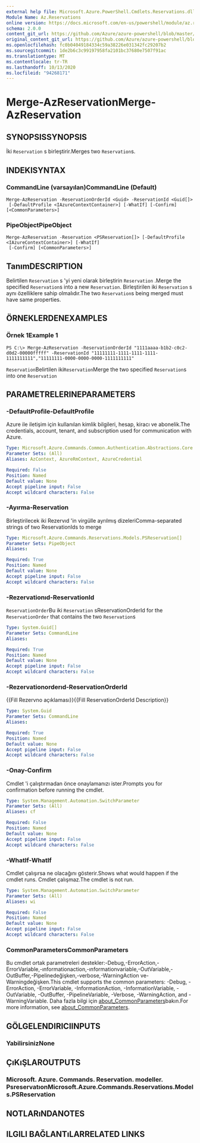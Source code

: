 ```yaml
---
external help file: Microsoft.Azure.PowerShell.Cmdlets.Reservations.dll-Help.xml
Module Name: Az.Reservations
online version: https://docs.microsoft.com/en-us/powershell/module/az.reservations/merge-azreservation
schema: 2.0.0
content_git_url: https://github.com/Azure/azure-powershell/blob/master/src/Reservations/Reservations/help/Merge-AzReservation.md
original_content_git_url: https://github.com/Azure/azure-powershell/blob/master/src/Reservations/Reservations/help/Merge-AzReservation.md
ms.openlocfilehash: fc0b04049184334c59a38226e031342fc29207b2
ms.sourcegitcommit: 1de2b6c3c99197958fa2101bc37680e7507f91ac
ms.translationtype: MT
ms.contentlocale: tr-TR
ms.lasthandoff: 10/13/2020
ms.locfileid: "94268171"
---
```

# <span data-ttu-id="adc5c-101">Merge-AzReservation</span><span class="sxs-lookup"><span data-stu-id="adc5c-101">Merge-AzReservation</span></span>

## <span data-ttu-id="adc5c-102">SYNOPSIS</span><span class="sxs-lookup"><span data-stu-id="adc5c-102">SYNOPSIS</span></span>
<span data-ttu-id="adc5c-103">İki `Reservation` s birleştirir.</span><span class="sxs-lookup"><span data-stu-id="adc5c-103">Merges two `Reservation`s.</span></span>

## <span data-ttu-id="adc5c-104">INDEKI</span><span class="sxs-lookup"><span data-stu-id="adc5c-104">SYNTAX</span></span>

### <span data-ttu-id="adc5c-105">CommandLine (varsayılan)</span><span class="sxs-lookup"><span data-stu-id="adc5c-105">CommandLine (Default)</span></span>
```
Merge-AzReservation -ReservationOrderId <Guid> -ReservationId <Guid[]>
 [-DefaultProfile <IAzureContextContainer>] [-WhatIf] [-Confirm] [<CommonParameters>]
```

### <span data-ttu-id="adc5c-106">PipeObject</span><span class="sxs-lookup"><span data-stu-id="adc5c-106">PipeObject</span></span>
```
Merge-AzReservation -Reservation <PSReservation[]> [-DefaultProfile <IAzureContextContainer>] [-WhatIf]
 [-Confirm] [<CommonParameters>]
```

## <span data-ttu-id="adc5c-107">Tanım</span><span class="sxs-lookup"><span data-stu-id="adc5c-107">DESCRIPTION</span></span>
<span data-ttu-id="adc5c-108">Belirtilen `Reservation` s 'yi yeni olarak birleştirin `Reservation` .</span><span class="sxs-lookup"><span data-stu-id="adc5c-108">Merge the specified `Reservation`s into a new `Reservation`.</span></span> <span data-ttu-id="adc5c-109">Birleştirilen iki `Reservation` s aynı özelliklere sahip olmalıdır.</span><span class="sxs-lookup"><span data-stu-id="adc5c-109">The two `Reservation`s being merged must have same properties.</span></span>

## <span data-ttu-id="adc5c-110">ÖRNEKLERDEN</span><span class="sxs-lookup"><span data-stu-id="adc5c-110">EXAMPLES</span></span>

### <span data-ttu-id="adc5c-111">Örnek 1</span><span class="sxs-lookup"><span data-stu-id="adc5c-111">Example 1</span></span>
```
PS C:\> Merge-AzReservation -ReservationOrderId "1111aaaa-b1b2-c0c2-d0d2-00000fffff" -ReservationId "11111111-1111-1111-1111-1111111111","11111111-0000-0000-0000-1111111111"
```

<span data-ttu-id="adc5c-112">`Reservation`Belirtilen iki`Reservation`</span><span class="sxs-lookup"><span data-stu-id="adc5c-112">Merge the two specified `Reservation`s into one `Reservation`</span></span>

## <span data-ttu-id="adc5c-113">PARAMETRELERINE</span><span class="sxs-lookup"><span data-stu-id="adc5c-113">PARAMETERS</span></span>

### <span data-ttu-id="adc5c-114">-DefaultProfile</span><span class="sxs-lookup"><span data-stu-id="adc5c-114">-DefaultProfile</span></span>
<span data-ttu-id="adc5c-115">Azure ile iletişim için kullanılan kimlik bilgileri, hesap, kiracı ve abonelik.</span><span class="sxs-lookup"><span data-stu-id="adc5c-115">The credentials, account, tenant, and subscription used for communication with Azure.</span></span>

```yaml
Type: Microsoft.Azure.Commands.Common.Authentication.Abstractions.Core.IAzureContextContainer
Parameter Sets: (All)
Aliases: AzContext, AzureRmContext, AzureCredential

Required: False
Position: Named
Default value: None
Accept pipeline input: False
Accept wildcard characters: False
```

### <span data-ttu-id="adc5c-116">-Ayırma</span><span class="sxs-lookup"><span data-stu-id="adc5c-116">-Reservation</span></span>
<span data-ttu-id="adc5c-117">Birleştirilecek iki Rezervıd 'in virgülle ayrılmış dizeleri</span><span class="sxs-lookup"><span data-stu-id="adc5c-117">Comma-separated strings of two ReservationIds to merge</span></span>

```yaml
Type: Microsoft.Azure.Commands.Reservations.Models.PSReservation[]
Parameter Sets: PipeObject
Aliases:

Required: True
Position: Named
Default value: None
Accept pipeline input: False
Accept wildcard characters: False
```

### <span data-ttu-id="adc5c-118">-Rezervationıd</span><span class="sxs-lookup"><span data-stu-id="adc5c-118">-ReservationId</span></span>
<span data-ttu-id="adc5c-119">`ReservationOrder`Bu iki `Reservation` s</span><span class="sxs-lookup"><span data-stu-id="adc5c-119">ReservationOrderId for the `ReservationOrder` that contains the two `Reservation`s</span></span>

```yaml
Type: System.Guid[]
Parameter Sets: CommandLine
Aliases:

Required: True
Position: Named
Default value: None
Accept pipeline input: False
Accept wildcard characters: False
```

### <span data-ttu-id="adc5c-120">-Rezervationorderıd</span><span class="sxs-lookup"><span data-stu-id="adc5c-120">-ReservationOrderId</span></span>
<span data-ttu-id="adc5c-121">{{Fill Rezervno açıklaması}}</span><span class="sxs-lookup"><span data-stu-id="adc5c-121">{{Fill ReservationOrderId Description}}</span></span>

```yaml
Type: System.Guid
Parameter Sets: CommandLine
Aliases:

Required: True
Position: Named
Default value: None
Accept pipeline input: False
Accept wildcard characters: False
```

### <span data-ttu-id="adc5c-122">-Onay</span><span class="sxs-lookup"><span data-stu-id="adc5c-122">-Confirm</span></span>
<span data-ttu-id="adc5c-123">Cmdlet 'i çalıştırmadan önce onaylamanızı ister.</span><span class="sxs-lookup"><span data-stu-id="adc5c-123">Prompts you for confirmation before running the cmdlet.</span></span>

```yaml
Type: System.Management.Automation.SwitchParameter
Parameter Sets: (All)
Aliases: cf

Required: False
Position: Named
Default value: None
Accept pipeline input: False
Accept wildcard characters: False
```

### <span data-ttu-id="adc5c-124">-WhatIf</span><span class="sxs-lookup"><span data-stu-id="adc5c-124">-WhatIf</span></span>
<span data-ttu-id="adc5c-125">Cmdlet çalışırsa ne olacağını gösterir.</span><span class="sxs-lookup"><span data-stu-id="adc5c-125">Shows what would happen if the cmdlet runs.</span></span> <span data-ttu-id="adc5c-126">Cmdlet çalışmaz.</span><span class="sxs-lookup"><span data-stu-id="adc5c-126">The cmdlet is not run.</span></span>

```yaml
Type: System.Management.Automation.SwitchParameter
Parameter Sets: (All)
Aliases: wi

Required: False
Position: Named
Default value: None
Accept pipeline input: False
Accept wildcard characters: False
```

### <span data-ttu-id="adc5c-127">CommonParameters</span><span class="sxs-lookup"><span data-stu-id="adc5c-127">CommonParameters</span></span>
<span data-ttu-id="adc5c-128">Bu cmdlet ortak parametreleri destekler:-Debug,-ErrorAction,-ErrorVariable,-ınformationaction,-ınformationvariable,-OutVariable,-OutBuffer,-Pipelinedeğişken,-verbose,-WarningAction ve-Warningdeğişken.</span><span class="sxs-lookup"><span data-stu-id="adc5c-128">This cmdlet supports the common parameters: -Debug, -ErrorAction, -ErrorVariable, -InformationAction, -InformationVariable, -OutVariable, -OutBuffer, -PipelineVariable, -Verbose, -WarningAction, and -WarningVariable.</span></span> <span data-ttu-id="adc5c-129">Daha fazla bilgi için [about_CommonParameters](http://go.microsoft.com/fwlink/?LinkID=113216)bakın.</span><span class="sxs-lookup"><span data-stu-id="adc5c-129">For more information, see [about_CommonParameters](http://go.microsoft.com/fwlink/?LinkID=113216).</span></span>

## <span data-ttu-id="adc5c-130">GÖLGELENDIRICI</span><span class="sxs-lookup"><span data-stu-id="adc5c-130">INPUTS</span></span>

### <span data-ttu-id="adc5c-131">Yabilirsiniz</span><span class="sxs-lookup"><span data-stu-id="adc5c-131">None</span></span>

## <span data-ttu-id="adc5c-132">ÇıKıŞLAR</span><span class="sxs-lookup"><span data-stu-id="adc5c-132">OUTPUTS</span></span>

### <span data-ttu-id="adc5c-133">Microsoft. Azure. Commands. Reservation. modeller. Psreservatıon</span><span class="sxs-lookup"><span data-stu-id="adc5c-133">Microsoft.Azure.Commands.Reservations.Models.PSReservation</span></span>

## <span data-ttu-id="adc5c-134">NOTLARıNDA</span><span class="sxs-lookup"><span data-stu-id="adc5c-134">NOTES</span></span>

## <span data-ttu-id="adc5c-135">ILGILI BAĞLANTıLAR</span><span class="sxs-lookup"><span data-stu-id="adc5c-135">RELATED LINKS</span></span>

